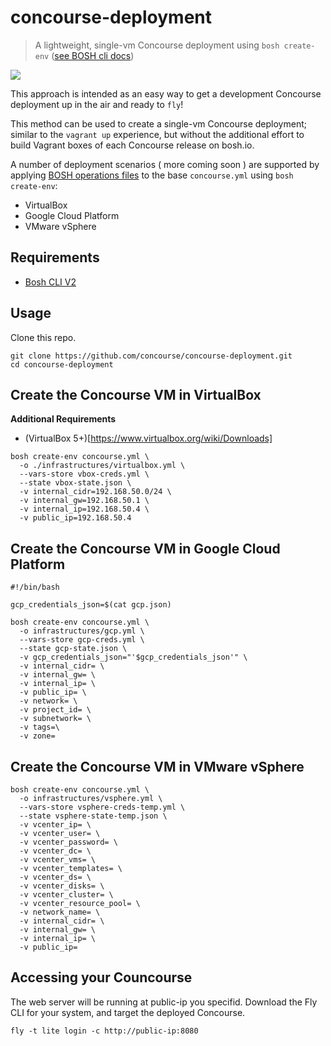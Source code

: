 # concourse-deployment
> A lightweight, single-vm Concourse deployment using `bosh create-env` ([see BOSH cli docs](https://bosh.io/docs/cli-v2.html))

![](https://upload.wikimedia.org/wikipedia/commons/thumb/c/c4/Paper_Airplane.png/200px-Paper_Airplane.png)

This approach is intended as an easy way to get a development Concourse deployment up in the air and ready to `fly`!

This method can be used to create a single-vm Concourse deployment; similar to the `vagrant up` experience, but without the additional effort to build Vagrant boxes of each Concourse release on bosh.io.

 A number of deployment scenarios ( more coming soon ) are supported by applying [BOSH operations files](https://bosh.io/docs/cli-ops-files.html) to the base `concourse.yml` using `bosh create-env`:

- VirtualBox
- Google Cloud Platform
- VMware vSphere

## Requirements
- [Bosh CLI V2](https://bosh.io/docs/cli-v2.html#install)


## Usage

Clone this repo.

```shell
git clone https://github.com/concourse/concourse-deployment.git
cd concourse-deployment
```

## Create the Concourse VM in VirtualBox
**Additional Requirements**
- (VirtualBox 5+)[https://www.virtualbox.org/wiki/Downloads]

```shell
bosh create-env concourse.yml \
  -o ./infrastructures/virtualbox.yml \
  --vars-store vbox-creds.yml \
  --state vbox-state.json \
  -v internal_cidr=192.168.50.0/24 \
  -v internal_gw=192.168.50.1 \
  -v internal_ip=192.168.50.4 \
  -v public_ip=192.168.50.4
```

## Create the Concourse VM in Google Cloud Platform

```shell
#!/bin/bash

gcp_credentials_json=$(cat gcp.json)

bosh create-env concourse.yml \
  -o infrastructures/gcp.yml \
  --vars-store gcp-creds.yml \
  --state gcp-state.json \
  -v gcp_credentials_json="'$gcp_credentials_json'" \
  -v internal_cidr= \
  -v internal_gw= \
  -v internal_ip= \
  -v public_ip= \
  -v network= \
  -v project_id= \
  -v subnetwork= \
  -v tags=\
  -v zone=
```

## Create the Concourse VM in VMware vSphere

```shell
bosh create-env concourse.yml \
  -o infrastructures/vsphere.yml \
  --vars-store vsphere-creds-temp.yml \
  --state vsphere-state-temp.json \
  -v vcenter_ip= \
  -v vcenter_user= \
  -v vcenter_password= \
  -v vcenter_dc= \
  -v vcenter_vms= \
  -v vcenter_templates= \
  -v vcenter_ds= \
  -v vcenter_disks= \
  -v vcenter_cluster= \
  -v vcenter_resource_pool= \
  -v network_name= \
  -v internal_cidr= \
  -v internal_gw= \
  -v internal_ip= \
  -v public_ip=
 ```
 
 ## Accessing your Councourse
 
 The web server will be running at public-ip you specifid. Download the Fly CLI for your system, and target the deployed Concourse.

`fly -t lite login -c http://public-ip:8080`


